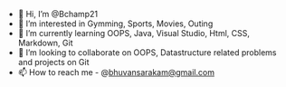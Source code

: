 - 👋 Hi, I’m @Bchamp21
- 👀 I’m interested in Gymming, Sports, Movies, Outing
- 🌱 I’m currently learning OOPS, Java, Visual Studio, Html, CSS, Markdown, Git
- 💞️ I’m looking to collaborate on OOPS, Datastructure related problems and projects on Git
- 📫 How to reach me - @bhuvansarakam@gmail.com

<!---
Bchamp21/Bchamp21 is a ✨ special ✨ repository because its `README.md` (this file) appears on your GitHub profile.
You can click the Preview link to take a look at your changes.
--->
